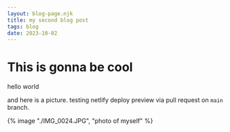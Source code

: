 ```yaml
---
layout: blog-page.njk
title: my second blog post
tags: blog
date: 2023-10-02
---
```


# This is gonna be cool

hello world

and here is a picture.
testing netlify deploy preview via pull request on `main` branch.

{% image "./IMG_0024.JPG", "photo of myself" %} 